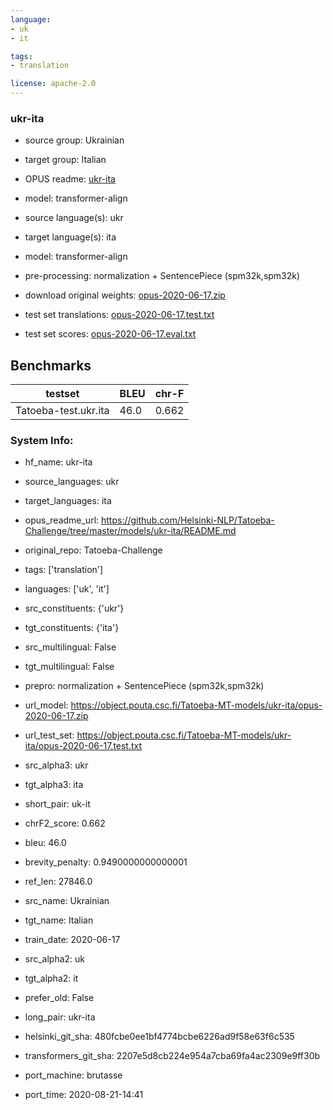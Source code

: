 ```yaml
---
language: 
- uk
- it

tags:
- translation

license: apache-2.0
---
```


### ukr-ita

* source group: Ukrainian 
* target group: Italian 
*  OPUS readme: [ukr-ita](https://github.com/Helsinki-NLP/Tatoeba-Challenge/tree/master/models/ukr-ita/README.md)

*  model: transformer-align
* source language(s): ukr
* target language(s): ita
* model: transformer-align
* pre-processing: normalization + SentencePiece (spm32k,spm32k)
* download original weights: [opus-2020-06-17.zip](https://object.pouta.csc.fi/Tatoeba-MT-models/ukr-ita/opus-2020-06-17.zip)
* test set translations: [opus-2020-06-17.test.txt](https://object.pouta.csc.fi/Tatoeba-MT-models/ukr-ita/opus-2020-06-17.test.txt)
* test set scores: [opus-2020-06-17.eval.txt](https://object.pouta.csc.fi/Tatoeba-MT-models/ukr-ita/opus-2020-06-17.eval.txt)

## Benchmarks

| testset               | BLEU  | chr-F |
|-----------------------|-------|-------|
| Tatoeba-test.ukr.ita 	| 46.0 	| 0.662 |


### System Info: 
- hf_name: ukr-ita

- source_languages: ukr

- target_languages: ita

- opus_readme_url: https://github.com/Helsinki-NLP/Tatoeba-Challenge/tree/master/models/ukr-ita/README.md

- original_repo: Tatoeba-Challenge

- tags: ['translation']

- languages: ['uk', 'it']

- src_constituents: {'ukr'}

- tgt_constituents: {'ita'}

- src_multilingual: False

- tgt_multilingual: False

- prepro:  normalization + SentencePiece (spm32k,spm32k)

- url_model: https://object.pouta.csc.fi/Tatoeba-MT-models/ukr-ita/opus-2020-06-17.zip

- url_test_set: https://object.pouta.csc.fi/Tatoeba-MT-models/ukr-ita/opus-2020-06-17.test.txt

- src_alpha3: ukr

- tgt_alpha3: ita

- short_pair: uk-it

- chrF2_score: 0.662

- bleu: 46.0

- brevity_penalty: 0.9490000000000001

- ref_len: 27846.0

- src_name: Ukrainian

- tgt_name: Italian

- train_date: 2020-06-17

- src_alpha2: uk

- tgt_alpha2: it

- prefer_old: False

- long_pair: ukr-ita

- helsinki_git_sha: 480fcbe0ee1bf4774bcbe6226ad9f58e63f6c535

- transformers_git_sha: 2207e5d8cb224e954a7cba69fa4ac2309e9ff30b

- port_machine: brutasse

- port_time: 2020-08-21-14:41
